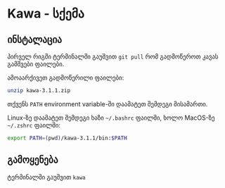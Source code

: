 # Kawa - სქემა

## ინსტალაცია
პირველ რიგში ტერმინალში გაუშვით `git pull` რომ გადმოწეროთ კავას გამშვები ფაილები.

ამოაარქივეთ გადმოწერილი ფაილები:
```sh
unzip kawa-3.1.1.zip
```

თქვენს `PATH` environment variable-ში დაამატეთ შემდეგი მისამართი.

Linux-ზე დაამატეთ შემდეგი ხაზი `~/.bashrc` ფაილში, ხოლო MacOS-ზე `~/.zshrc` ფაილში:
```sh
export PATH=(pwd)/kawa-3.1.1/bin:$PATH
```

## გამოყენება
ტერმინალში გაუშვით `kawa`
